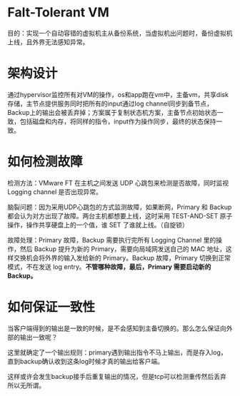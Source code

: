 # Falt-Tolerant VM
目的：实现一个自动容错的虚拟机主从备份系统，当虚拟机出问题时，备份虚拟机上线，且外界无法感知异常。

# 架构设计
通过hypervisor监控所有对VM的操作，os和app跑在vm中，主备vm，共享disk存储，主节点提供服务同时把所有的input通过log channel同步到备节点，Backup上的输出会被丢弃掉；方案属于复制状态机方案，主备节点初始状态一致，包括磁盘和内存，将同样的指令，input作为操作同步，最终的状态保持一致。

# 如何检测故障
检测方法：VMware FT 在主机之间发送 UDP 心跳包来检测是否故障，同时监视 Logging channel 是否出现异常。

脑裂问题：因为采用UDP心跳包的方式监测故障，如果断网，Primary 和 Backup 都会认为对方出现了故障。两台主机都想要上线，这时采用 TEST-AND-SET 原子操作，操作共享硬盘上的一个值，谁 SET 了谁就上线。（自旋锁）

故障处理：Primary 故障，Backup 需要执行完所有 Logging Channel 里的操作，然后 Backup 提升为新的 Primary，需要向局域网发送自己的 MAC 地址，这样交换机会将外界的输入发给新的 Primary。Backup 故障，Primary 切换到正常模式，不在发送 log entry。**不管哪种故障，最后，Primary 需要启动新的 Backup。**
# 如何保证一致性
当客户端得到的输出是一致的时候，是不会感知到主备切换的。那么怎么保证向外部的输出一致呢？

这里就确定了一个输出规则：primary遇到输出指令不马上输出，而是存入log，直到backup确认收到这条log时候才真的输出给客户端。

这样或许会发生backup接手后重复输出的情况，但是tcp可以检测重传然后丢弃所以无所谓。

